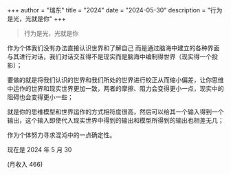 +++
author = "瑞东"
title = "2024"
date = "2024-05-30"
description = "行为是光，光就是你"
+++

> 行为是光，光就是你

作为个体我们没有办法直接认识世界和了解自己 而是通过脑海中建立的各种界面与其进行对话，我们对话交互得不是现实而是脑海中编制得世界（现实得一个投影）；

要做的就是将我们认识的世界和我们所处的世界进行校正从而缩小偏差，让你思维中运作的世界和现实世界更加一致，两者的摩擦、阻力会变得更小一点，现实中的阻碍也会变得更小一些；

就是你的思维模型和世界运作的方式相符度很高，然后可以给其一个输入得到一个输出，这个输入即使代入现实世界中得到的输出和模型所得到的输出也相差无几；

作为个体努力寻求混沌中的一点确定性。

现在是 2024 年 5 月 30

(月收入 466)
